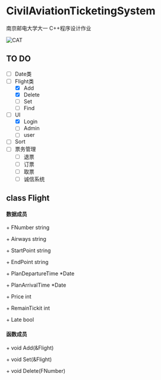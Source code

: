 # CivilAviationTicketingSystem

南京邮电大学大一 C++程序设计作业

![CAT](https://i.loli.net/2021/04/12/ecmFQEv29pq5iKj.png)

## TO DO

- [ ] Date类
- [ ] Flight类
  - [x] Add
  - [x] Delete
  - [ ] Set
  - [ ] Find
- [ ] UI
  - [x] Login
  - [ ] Admin
  - [ ] user
- [ ] Sort
- [ ] 票务管理
  - [ ] 退票
  - [ ] 订票
  - [ ] 取票
  - [ ] 诚信系统

## class Flight

#### 数据成员 

\+ FNumber string

\+ Airways string

\+ StartPoint string

\+ EndPoint string

\+ PlanDepartureTime *Date

\+ PlanArrivalTime *Date

\+ Price int

\+ RemainTickit int

\+ Late bool

#### 函数成员

\+ void Add(&Flight)

\+ void Set(&Flight)

\+ void Delete(FNumber)


